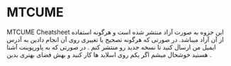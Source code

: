# MTCUME
MTCUME Cheatsheet
 این جزوه به صورت آزاد منتشر شده است و هرگونه استفاده از آن آزاد میباشد. در صورتی که هرگونه تصحیح یا تغییری روی آن انجام دادین به آدرس ایمیل من ارسال کنید تا نسخه جدید رو منتشر کنم . در صورتی که به پاورپوینت آشنا هستید خوشحال میشم اگر یکم روی اسلاید ها کار کنید و بهش فضای بهتری بدین .
